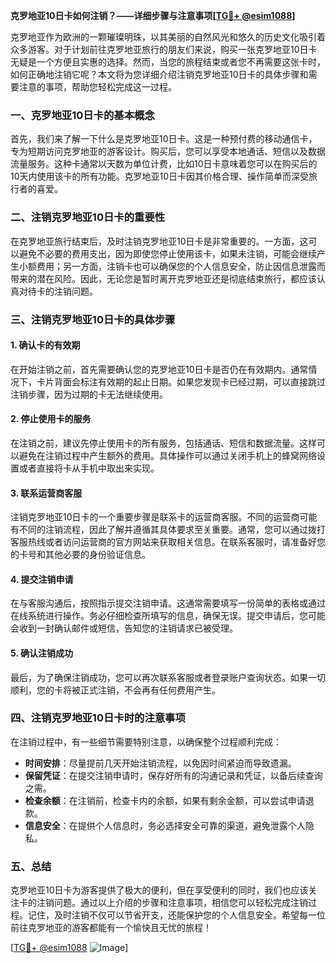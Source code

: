 **克罗地亚10日卡如何注销？——详细步骤与注意事项[[TG💪+ @esim1088](https://t.me/s/esim1088)]**

克罗地亚作为欧洲的一颗璀璨明珠，以其美丽的自然风光和悠久的历史文化吸引着众多游客。对于计划前往克罗地亚旅行的朋友们来说，购买一张克罗地亚10日卡无疑是一个方便且实惠的选择。然而，当您的旅程结束或者您不再需要这张卡时，如何正确地注销它呢？本文将为您详细介绍注销克罗地亚10日卡的具体步骤和需要注意的事项，帮助您轻松完成这一过程。

### 一、克罗地亚10日卡的基本概念

首先，我们来了解一下什么是克罗地亚10日卡。这是一种预付费的移动通信卡，专为短期访问克罗地亚的游客设计。购买后，您可以享受本地通话、短信以及数据流量服务。这种卡通常以天数为单位计费，比如10日卡意味着您可以在购买后的10天内使用该卡的所有功能。克罗地亚10日卡因其价格合理、操作简单而深受旅行者的喜爱。

### 二、注销克罗地亚10日卡的重要性

在克罗地亚旅行结束后，及时注销克罗地亚10日卡是非常重要的。一方面，这可以避免不必要的费用支出，因为即使您停止使用该卡，如果未注销，可能会继续产生小额费用；另一方面，注销卡也可以确保您的个人信息安全，防止因信息泄露而带来的潜在风险。因此，无论您是暂时离开克罗地亚还是彻底结束旅行，都应该认真对待卡的注销问题。

### 三、注销克罗地亚10日卡的具体步骤

#### 1. 确认卡的有效期

在开始注销之前，首先需要确认您的克罗地亚10日卡是否仍在有效期内。通常情况下，卡片背面会标注有效期的起止日期。如果您发现卡已经过期，可以直接跳过注销步骤，因为过期的卡无法继续使用。

#### 2. 停止使用卡的服务

在注销之前，建议先停止使用卡的所有服务，包括通话、短信和数据流量。这样可以避免在注销过程中产生额外的费用。具体操作可以通过关闭手机上的蜂窝网络设置或者直接将卡从手机中取出来实现。

#### 3. 联系运营商客服

注销克罗地亚10日卡的一个重要步骤是联系卡的运营商客服。不同的运营商可能有不同的注销流程，因此了解并遵循其具体要求至关重要。通常，您可以通过拨打客服热线或者访问运营商的官方网站来获取相关信息。在联系客服时，请准备好您的卡号和其他必要的身份验证信息。

#### 4. 提交注销申请

在与客服沟通后，按照指示提交注销申请。这通常需要填写一份简单的表格或通过在线系统进行操作。务必仔细检查所填写的信息，确保无误。提交申请后，您可能会收到一封确认邮件或短信，告知您的注销请求已被受理。

#### 5. 确认注销成功

最后，为了确保注销成功，您可以再次联系客服或者登录账户查询状态。如果一切顺利，您的卡将被正式注销，不会再有任何费用产生。

### 四、注销克罗地亚10日卡时的注意事项

在注销过程中，有一些细节需要特别注意，以确保整个过程顺利完成：

- **时间安排**：尽量提前几天开始注销流程，以免因时间紧迫而导致遗漏。
- **保留凭证**：在提交注销申请时，保存好所有的沟通记录和凭证，以备后续查询之需。
- **检查余额**：在注销前，检查卡内的余额，如果有剩余金额，可以尝试申请退款。
- **信息安全**：在提供个人信息时，务必选择安全可靠的渠道，避免泄露个人隐私。

### 五、总结

克罗地亚10日卡为游客提供了极大的便利，但在享受便利的同时，我们也应该关注卡的注销问题。通过以上介绍的步骤和注意事项，相信您可以轻松完成注销过程。记住，及时注销不仅可以节省开支，还能保护您的个人信息安全。希望每一位前往克罗地亚的游客都能有一个愉快且无忧的旅程！

[[TG💪+ @esim1088](https://t.me/s/esim1088) ![Image](https://i.postimg.cc/4NQfJmqS/Snipaste-2025-05-13-00-14-12.png)]